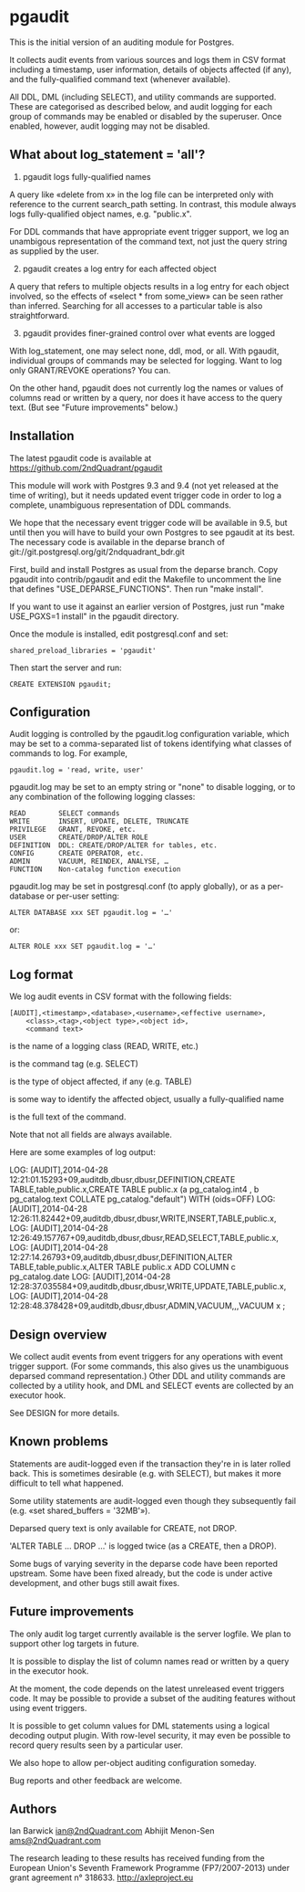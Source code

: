 pgaudit
=======

This is the initial version of an auditing module for Postgres.

It collects audit events from various sources and logs them in CSV
format including a timestamp, user information, details of objects
affected (if any), and the fully-qualified command text (whenever
available).

All DDL, DML (including SELECT), and utility commands are supported.
These are categorised as described below, and audit logging for each
group of commands may be enabled or disabled by the superuser. Once
enabled, however, audit logging may not be disabled.

What about log_statement = 'all'?
---------------------------------

1. pgaudit logs fully-qualified names

A query like «delete from x» in the log file can be interpreted only
with reference to the current search_path setting. In contrast, this
module always logs fully-qualified object names, e.g. "public.x".

For DDL commands that have appropriate event trigger support, we log an
unambigous representation of the command text, not just the query string
as supplied by the user.

2. pgaudit creates a log entry for each affected object

A query that refers to multiple objects results in a log entry for each
object involved, so the effects of «select * from some_view» can be seen
rather than inferred. Searching for all accesses to a particular table
is also straightforward.

3. pgaudit provides finer-grained control over what events are logged

With log_statement, one may select none, ddl, mod, or all. With pgaudit,
individual groups of commands may be selected for logging. Want to log
only GRANT/REVOKE operations? You can.

On the other hand, pgaudit does not currently log the names or values of
columns read or written by a query, nor does it have access to the query
text. (But see "Future improvements" below.)

Installation
------------

The latest pgaudit code is available at
https://github.com/2ndQuadrant/pgaudit

This module will work with Postgres 9.3 and 9.4 (not yet released at the
time of writing), but it needs updated event trigger code in order to
log a complete, unambiguous representation of DDL commands.

We hope that the necessary event trigger code will be available in 9.5,
but until then you will have to build your own Postgres to see pgaudit
at its best. The necessary code is available in the deparse branch of
git://git.postgresql.org/git/2ndquadrant_bdr.git

First, build and install Postgres as usual from the deparse branch. Copy
pgaudit into contrib/pgaudit and edit the Makefile to uncomment the line
that defines "USE_DEPARSE_FUNCTIONS". Then run "make install".

If you want to use it against an earlier version of Postgres, just run
"make USE_PGXS=1 install" in the pgaudit directory.

Once the module is installed, edit postgresql.conf and set:

	shared_preload_libraries = 'pgaudit'

Then start the server and run:

	CREATE EXTENSION pgaudit;

Configuration
-------------

Audit logging is controlled by the pgaudit.log configuration variable,
which may be set to a comma-separated list of tokens identifying what
classes of commands to log. For example,

	pgaudit.log = 'read, write, user'

pgaudit.log may be set to an empty string or "none" to disable logging,
or to any combination of the following logging classes:

	READ		SELECT commands
	WRITE		INSERT, UPDATE, DELETE, TRUNCATE
	PRIVILEGE	GRANT, REVOKE, etc.
	USER		CREATE/DROP/ALTER ROLE
	DEFINITION	DDL: CREATE/DROP/ALTER for tables, etc.
	CONFIG		CREATE OPERATOR, etc.
	ADMIN		VACUUM, REINDEX, ANALYSE, …
	FUNCTION	Non-catalog function execution

pgaudit.log may be set in postgresql.conf (to apply globally), or as a
per-database or per-user setting:

	ALTER DATABASE xxx SET pgaudit.log = '…'

or:

	ALTER ROLE xxx SET pgaudit.log = '…'

Log format
----------

We log audit events in CSV format with the following fields:

	[AUDIT],<timestamp>,<database>,<username>,<effective username>,
		<class>,<tag>,<object type>,<object id>,
		<command text>

<class> is the name of a logging class (READ, WRITE, etc.)

<tag> is the command tag (e.g. SELECT)

<object type> is the type of object affected, if any (e.g. TABLE)

<object id> is some way to identify the affected object, usually a
fully-qualified name

<command text> is the full text of the command.

Note that not all fields are always available.

Here are some examples of log output:

LOG:  [AUDIT],2014-04-28 12:21:01.15293+09,auditdb,dbusr,dbusr,DEFINITION,CREATE TABLE,table,public.x,CREATE  TABLE  public.x (a pg_catalog.int4   , b pg_catalog.text   COLLATE pg_catalog."default")   WITH (oids=OFF)
LOG:  [AUDIT],2014-04-28 12:26:11.82442+09,auditdb,dbusr,dbusr,WRITE,INSERT,TABLE,public.x,
LOG:  [AUDIT],2014-04-28 12:26:49.157767+09,auditdb,dbusr,dbusr,READ,SELECT,TABLE,public.x,
LOG:  [AUDIT],2014-04-28 12:27:14.26793+09,auditdb,dbusr,dbusr,DEFINITION,ALTER TABLE,table,public.x,ALTER TABLE public.x ADD COLUMN c pg_catalog.date
LOG:  [AUDIT],2014-04-28 12:28:37.035584+09,auditdb,dbusr,dbusr,WRITE,UPDATE,TABLE,public.x,
LOG:  [AUDIT],2014-04-28 12:28:48.378428+09,auditdb,dbusr,dbusr,ADMIN,VACUUM,,,VACUUM x ;


Design overview
---------------

We collect audit events from event triggers for any operations with
event trigger support. (For some commands, this also gives us the
unambiguous deparsed command representation.) Other DDL and utility
commands are collected by a utility hook, and DML and SELECT events
are collected by an executor hook.

See DESIGN for more details.

Known problems
--------------

Statements are audit-logged even if the transaction they're in is later
rolled back. This is sometimes desirable (e.g. with SELECT), but makes
it more difficult to tell what happened.

Some utility statements are audit-logged even though they subsequently
fail (e.g. «set shared_buffers = '32MB'»).

Deparsed query text is only available for CREATE, not DROP.

'ALTER TABLE … DROP …' is logged twice (as a CREATE, then a DROP).

Some bugs of varying severity in the deparse code have been reported
upstream. Some have been fixed already, but the code is under active
development, and other bugs still await fixes.

Future improvements
-------------------

The only audit log target currently available is the server logfile. We
plan to support other log targets in future.

It is possible to display the list of column names read or written by a
query in the executor hook.

At the moment, the code depends on the latest unreleased event triggers
code. It may be possible to provide a subset of the auditing features
without using event triggers.

It is possible to get column values for DML statements using a logical
decoding output plugin. With row-level security, it may even be possible
to record query results seen by a particular user.

We also hope to allow per-object auditing configuration someday.

Bug reports and other feedback are welcome.

Authors
-------
Ian Barwick <ian@2ndQuadrant.com>
Abhijit Menon-Sen <ams@2ndQuadrant.com>

The research leading to these results has received funding from the
European Union's Seventh Framework Programme (FP7/2007-2013) under
grant agreement n° 318633. http://axleproject.eu
